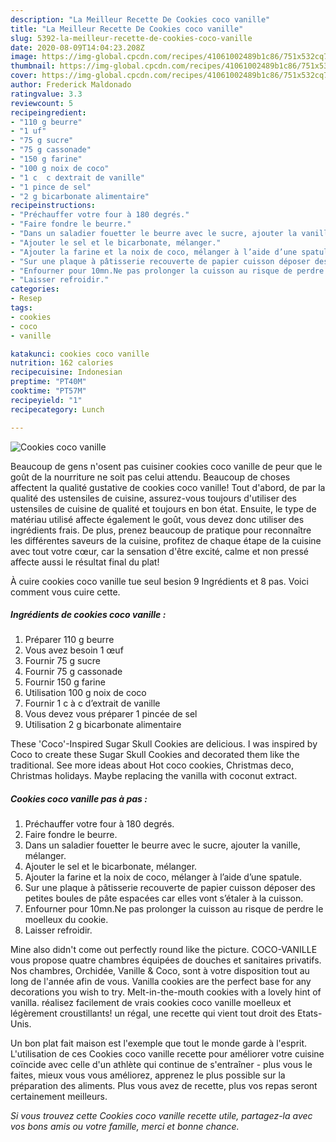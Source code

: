 ```yaml
---
description: "La Meilleur Recette De Cookies coco vanille"
title: "La Meilleur Recette De Cookies coco vanille"
slug: 5392-la-meilleur-recette-de-cookies-coco-vanille
date: 2020-08-09T14:04:23.208Z
image: https://img-global.cpcdn.com/recipes/41061002489b1c86/751x532cq70/cookies-coco-vanille-photo-principale-de-la-recette.jpg
thumbnail: https://img-global.cpcdn.com/recipes/41061002489b1c86/751x532cq70/cookies-coco-vanille-photo-principale-de-la-recette.jpg
cover: https://img-global.cpcdn.com/recipes/41061002489b1c86/751x532cq70/cookies-coco-vanille-photo-principale-de-la-recette.jpg
author: Frederick Maldonado
ratingvalue: 3.3
reviewcount: 5
recipeingredient:
- "110 g beurre"
- "1 uf"
- "75 g sucre"
- "75 g cassonade"
- "150 g farine"
- "100 g noix de coco"
- "1 c  c dextrait de vanille"
- "1 pince de sel"
- "2 g bicarbonate alimentaire"
recipeinstructions:
- "Préchauffer votre four à 180 degrés."
- "Faire fondre le beurre."
- "Dans un saladier fouetter le beurre avec le sucre, ajouter la vanille, mélanger."
- "Ajouter le sel et le bicarbonate, mélanger."
- "Ajouter la farine et la noix de coco, mélanger à l’aide d’une spatule."
- "Sur une plaque à pâtisserie recouverte de papier cuisson déposer des petites boules de pâte espacées car elles vont s’étaler à la cuisson."
- "Enfourner pour 10mn.Ne pas prolonger la cuisson au risque de perdre le moelleux du cookie."
- "Laisser refroidir."
categories:
- Resep
tags:
- cookies
- coco
- vanille

katakunci: cookies coco vanille 
nutrition: 162 calories
recipecuisine: Indonesian
preptime: "PT40M"
cooktime: "PT57M"
recipeyield: "1"
recipecategory: Lunch

---
```



![Cookies coco vanille](https://img-global.cpcdn.com/recipes/41061002489b1c86/751x532cq70/cookies-coco-vanille-photo-principale-de-la-recette.jpg)

Beaucoup de gens n'osent pas cuisiner cookies coco vanille de peur que le goût de la nourriture ne soit pas celui attendu. Beaucoup de choses affectent la qualité gustative de cookies coco vanille! Tout d'abord, de par la qualité des ustensiles de cuisine, assurez-vous toujours d'utiliser des ustensiles de cuisine de qualité et toujours en bon état. Ensuite, le type de matériau utilisé affecte également le goût, vous devez donc utiliser des ingrédients frais. De plus, prenez beaucoup de pratique pour reconnaître les différentes saveurs de la cuisine, profitez de chaque étape de la cuisine avec tout votre cœur, car la sensation d'être excité, calme et non pressé affecte aussi le résultat final du plat!

<!--inarticleads1-->

À cuire cookies coco vanille tue seul besion 9 Ingrédients et 8 pas. Voici comment vous cuire cette.

##### Ingrédients de cookies coco vanille :

1. Préparer 110 g beurre
1. Vous avez besoin 1 œuf
1. Fournir 75 g sucre
1. Fournir 75 g cassonade
1. Fournir 150 g farine
1. Utilisation 100 g noix de coco
1. Fournir 1 c à c d’extrait de vanille
1. Vous devez vous préparer 1 pincée de sel
1. Utilisation 2 g bicarbonate alimentaire


These &#39;Coco&#39;-Inspired Sugar Skull Cookies are delicious. I was inspired by Coco to create these Sugar Skull Cookies and decorated them like the traditional. See more ideas about Hot coco cookies, Christmas deco, Christmas holidays. Maybe replacing the vanilla with coconut extract. 

<!--inarticleads2-->

##### Cookies coco vanille pas à pas :

1. Préchauffer votre four à 180 degrés.
1. Faire fondre le beurre.
1. Dans un saladier fouetter le beurre avec le sucre, ajouter la vanille, mélanger.
1. Ajouter le sel et le bicarbonate, mélanger.
1. Ajouter la farine et la noix de coco, mélanger à l’aide d’une spatule.
1. Sur une plaque à pâtisserie recouverte de papier cuisson déposer des petites boules de pâte espacées car elles vont s’étaler à la cuisson.
1. Enfourner pour 10mn.Ne pas prolonger la cuisson au risque de perdre le moelleux du cookie.
1. Laisser refroidir.


Mine also didn&#39;t come out perfectly round like the picture. COCO-VANILLE vous propose quatre chambres équipées de douches et sanitaires privatifs. Nos chambres, Orchidée, Vanille &amp; Coco, sont à votre disposition tout au long de l&#39;année afin de vous. Vanilla cookies are the perfect base for any decorations you wish to try. Melt-in-the-mouth cookies with a lovely hint of vanilla. réalisez facilement de vrais cookies coco vanille moelleux et légèrement croustillants! un régal, une recette qui vient tout droit des Etats-Unis. 

<!--inarticleads1-->

<p>
Un bon plat fait maison est l'exemple que tout le monde garde à l'esprit. L'utilisation de ces Cookies coco vanille recette pour améliorer votre cuisine coïncide avec celle d'un athlète qui continue de s'entraîner - plus vous le faites, mieux vous vous améliorez, apprenez le plus possible sur la préparation des aliments. Plus vous avez de recette, plus vos repas seront certainement meilleurs.
</p>

<p>
<i>Si vous trouvez cette Cookies coco vanille recette utile, partagez-la avec vos bons amis ou votre famille, merci et bonne chance.</i>
</p>

